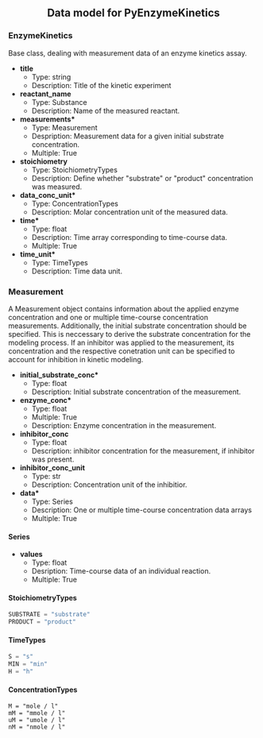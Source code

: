 <h2 align="center">
  Data model for PyEnzymeKinetics
</h2>

### EnzymeKinetics

Base class, dealing with measurement data of an enzyme kinetics assay.

- __title__
  - Type: string
  - Description: Title of the kinetic experiment
- __reactant_name__
  - Type: Substance
  - Description: Name of the measured reactant.
- __measurements*__
  - Type: Measurement
  - Despription: Measurement data for a given initial substrate concentration.
  - Multiple: True
- __stoichiometry__
  - Type: StoichiometryTypes
  - Description: Define whether "substrate" or "product" concentration was measured.
- __data_conc_unit*__
  - Type: ConcentrationTypes
  - Description: Molar concentration unit of the measured data.
- __time*__
  - Type: float
  - Description: Time array corresponding to time-course data.
  - Multiple: True
- __time_unit*__
  - Type: TimeTypes
  - Description: Time data unit.

### Measurement

A Measurement object contains information about the applied enzyme concentration and one or multiple time-course concentration measurements. Additionally, the initial substrate concentration should be specified. This is neccessary to derive the substrate concentration for the modeling process. If an inhibitor was applied to the measurement, its concentration and the respective conetration unit can be specified to account for inhibition in kinetic modeling.

- __initial_substrate_conc*__
  - Type: float
  - Description: Initial substrate concentration of the measurement.
- __enzyme_conc*__
  - Type: float
  - Multiple: True
  - Description: Enzyme concentration in the measurement.
- __inhibitor_conc__
  - Type: float
  - Description: inhibitor concentration for the measurement, if inhibitor was present.
- __inhibitor_conc_unit__
  - Type: str
  - Description: Concentration unit of the inhibitior.
- __data*__
  - Type: Series
  - Description: One or multiple time-course concentration data arrays
  - Multiple: True

#### Series
- __values__
  - Type: float
  - Desription: Time-course data of an individual reaction.
  - Multiple: True

#### StoichiometryTypes

```python
SUBSTRATE = "substrate"
PRODUCT = "product"
```

#### TimeTypes

```python
S = "s"
MIN = "min"
H = "h"
```

#### ConcentrationTypes

```
M = "mole / l"
mM = "mmole / l"
uM = "umole / l"
nM = "nmole / l"
```
